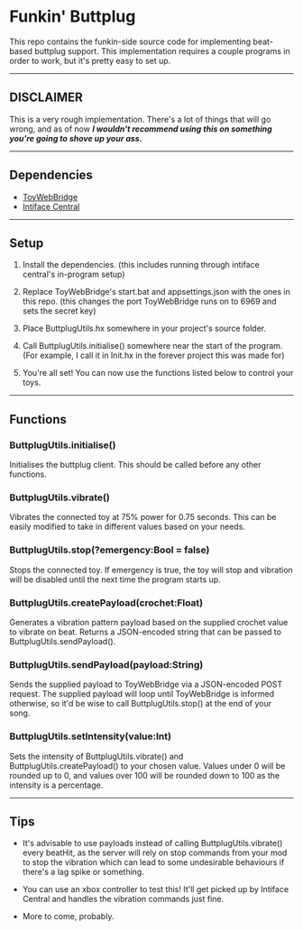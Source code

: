 # Funkin' Buttplug

This repo contains the funkin-side source code for implementing beat-based buttplug support.
This implementation requires a couple programs in order to work, but it's pretty easy to set up.

***

## DISCLAIMER

This is a very rough implementation. There's a lot of things that will go wrong, and as of now ***I wouldn't recommend using this on something you're going to shove up your ass.***



***

## Dependencies

* [ToyWebBridge](https://github.com/kyrahabattoir/ToyWebBridge)
* [Intiface Central](https://intiface.com/central/)

***

## Setup

1. Install the dependencies. (this includes running through intiface central's in-program setup)

2. Replace ToyWebBridge's start.bat and appsettings.json with the ones in this repo. (this changes the port ToyWebBridge runs on to 6969 and sets the secret key)

3. Place ButtplugUtils.hx somewhere in your project's source folder.

4. Call ButtplugUtils.initialise() somewhere near the start of the program. (For example, I call it in Init.hx in the forever project this was made for)

5. You're all set! You can now use the functions listed below to control your toys.

***

## Functions

### ButtplugUtils.initialise()

Initialises the buttplug client. This should be called before any other functions.

### ButtplugUtils.vibrate()

Vibrates the connected toy at 75% power for 0.75 seconds. This can be easily modified to take in different values based on your needs.

### ButtplugUtils.stop(?emergency:Bool = false)

Stops the connected toy. If emergency is true, the toy will stop and vibration will be disabled until the next time the program starts up.

### ButtplugUtils.createPayload(crochet:Float)

Generates a vibration pattern payload based on the supplied crochet value to vibrate on beat.
Returns a JSON-encoded string that can be passed to ButtplugUtils.sendPayload().

### ButtplugUtils.sendPayload(payload:String)

Sends the supplied payload to ToyWebBridge via a JSON-encoded POST request.
The supplied payload will loop until ToyWebBridge is informed otherwise, so it'd be wise to call ButtplugUtils.stop() at the end of your song.

### ButtplugUtils.setIntensity(value:Int)

Sets the intensity of ButtplugUtils.vibrate() and ButtplugUtils.createPayload() to your chosen value.
Values under 0 will be rounded up to 0, and values over 100 will be rounded down to 100 as the intensity is a percentage.

***

## Tips

* It's advisable to use payloads instead of calling ButtplugUtils.vibrate() every beatHit, as the server will rely on stop commands from your mod to stop the vibration 
which can lead to some undesirable behaviours if there's a lag spike or something.

* You can use an xbox controller to test this! It'll get picked up by Intiface Central and handles the vibration commands just fine.

* More to come, probably.
